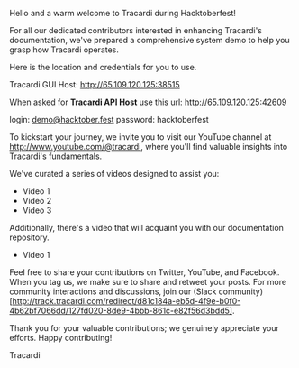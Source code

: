 Hello and a warm welcome to Tracardi during Hacktoberfest!

For all our dedicated contributors interested in enhancing Tracardi's documentation, we've prepared a comprehensive
system demo to help you grasp how Tracardi operates. 

Here is the location and credentials for you to use. 

Tracardi GUI Host: http://65.109.120.125:38515

When asked for __Tracardi API Host__ use this url: http://65.109.120.125:42609

login: demo@hacktober.fest
password: hacktoberfest


To kickstart your journey, we invite you to visit our YouTube channel
at http://www.youtube.com/@tracardi, where you'll find valuable insights into Tracardi's fundamentals.

We've curated a series of videos designed to assist you:

* Video 1
* Video 2
* Video 3

Additionally, there's a video that will acquaint you with our documentation repository.

* Video 1

Feel free to share your contributions on Twitter, YouTube, and Facebook. When you tag us, we make sure to share and
retweet your posts. For more community interactions and discussions, join our (Slack community)[http://track.tracardi.com/redirect/d81c184a-eb5d-4f9e-b0f0-4b62bf7066dd/127fd020-8de9-4bbb-861c-e82f56d3bdd5].


Thank you for your valuable contributions; we genuinely appreciate your efforts. Happy contributing!

Tracardi
